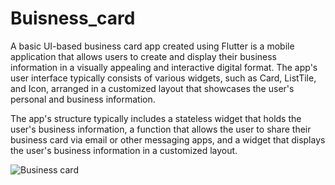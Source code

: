 # Buisness_card
A basic UI-based business card app created using Flutter is a mobile application that allows
users to create and display their business information in a visually appealing and interactive 
digital format. The app's user interface typically consists of various widgets, such as Card, 
ListTile, and Icon, arranged in a customized layout that showcases the user's personal and 
business information.

The app's structure typically includes a stateless widget that holds the user's business 
information, a function that allows the user to share their business card via email or 
other messaging apps, and a widget that displays the user's business information in a 
customized layout.

![Business card](https://user-images.githubusercontent.com/111459969/235497272-dce49b42-d966-4b68-ac3e-a1a7eee33f2a.png)
